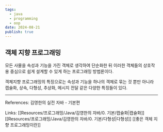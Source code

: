 ```yaml
---
tags:
  - java
  - programming
  - oop
date: 2024-08-21
publish: true
---
```

## 객체 지향 프로그래밍
모든 사물을 속성과 기능을 가진 객체로 생각하여 단순화한 뒤 이러한 객체들의 상호작용 중심으로 쉽게 설계할 수 있게 하는 프로그래밍 방법론이다.

객체지향 프로그래밍의 특징으로는 속성과 기능을 하나의 객체로 묶는 것 뿐만 아니라
캡슐화, 상속, 다형성, 추상화, 메시지 전달 같은 다양한 특징들이 있다.

---
References: 김영한의 실전 자바 - 기본편

Links: [[Resources/프로그래밍/Java/김영한의 자바/0. 기본/캡슐화|캡슐화]] [[Resources/프로그래밍/Java/김영한의 자바/0. 기본/다형성|다형성]] [[좋은 객체 지향 프로그래밍이란]]